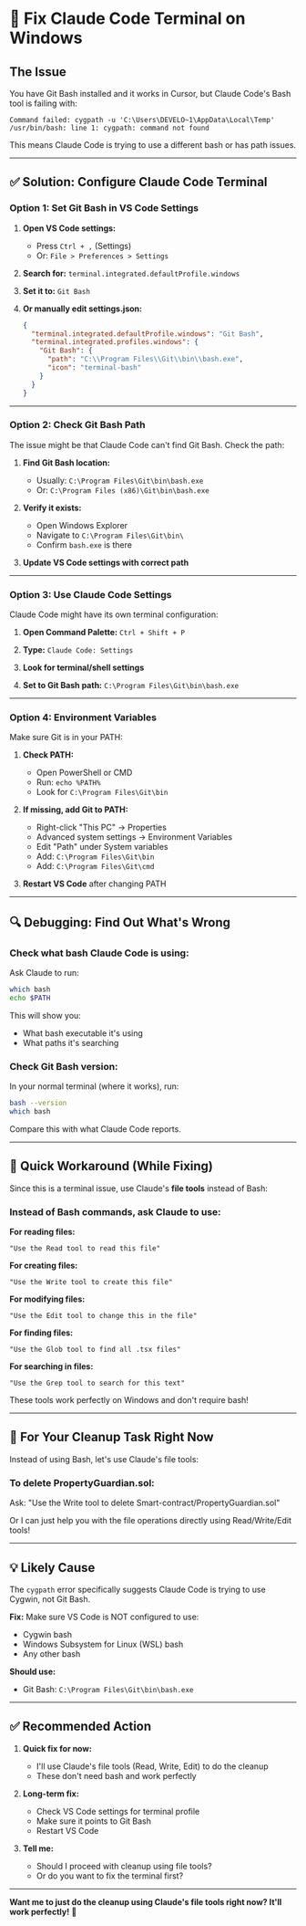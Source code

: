 # 🔧 Fix Claude Code Terminal on Windows

## The Issue

You have Git Bash installed and it works in Cursor, but Claude Code's Bash tool is failing with:
```
Command failed: cygpath -u 'C:\Users\DEVELO~1\AppData\Local\Temp'
/usr/bin/bash: line 1: cygpath: command not found
```

This means Claude Code is trying to use a different bash or has path issues.

---

## ✅ Solution: Configure Claude Code Terminal

### Option 1: Set Git Bash in VS Code Settings

1. **Open VS Code settings:**
   - Press `Ctrl + ,` (Settings)
   - Or: `File > Preferences > Settings`

2. **Search for:** `terminal.integrated.defaultProfile.windows`

3. **Set it to:** `Git Bash`

4. **Or manually edit settings.json:**
   ```json
   {
     "terminal.integrated.defaultProfile.windows": "Git Bash",
     "terminal.integrated.profiles.windows": {
       "Git Bash": {
         "path": "C:\\Program Files\\Git\\bin\\bash.exe",
         "icon": "terminal-bash"
       }
     }
   }
   ```

---

### Option 2: Check Git Bash Path

The issue might be that Claude Code can't find Git Bash. Check the path:

1. **Find Git Bash location:**
   - Usually: `C:\Program Files\Git\bin\bash.exe`
   - Or: `C:\Program Files (x86)\Git\bin\bash.exe`

2. **Verify it exists:**
   - Open Windows Explorer
   - Navigate to `C:\Program Files\Git\bin\`
   - Confirm `bash.exe` is there

3. **Update VS Code settings with correct path**

---

### Option 3: Use Claude Code Settings

Claude Code might have its own terminal configuration:

1. **Open Command Palette:** `Ctrl + Shift + P`

2. **Type:** `Claude Code: Settings`

3. **Look for terminal/shell settings**

4. **Set to Git Bash path:** `C:\Program Files\Git\bin\bash.exe`

---

### Option 4: Environment Variables

Make sure Git is in your PATH:

1. **Check PATH:**
   - Open PowerShell or CMD
   - Run: `echo %PATH%`
   - Look for `C:\Program Files\Git\bin`

2. **If missing, add Git to PATH:**
   - Right-click "This PC" → Properties
   - Advanced system settings → Environment Variables
   - Edit "Path" under System variables
   - Add: `C:\Program Files\Git\bin`
   - Add: `C:\Program Files\Git\cmd`

3. **Restart VS Code** after changing PATH

---

## 🔍 Debugging: Find Out What's Wrong

### Check what bash Claude Code is using:

Ask Claude to run:
```bash
which bash
echo $PATH
```

This will show you:
- What bash executable it's using
- What paths it's searching

### Check Git Bash version:

In your normal terminal (where it works), run:
```bash
bash --version
which bash
```

Compare this with what Claude Code reports.

---

## 🎯 Quick Workaround (While Fixing)

Since this is a terminal issue, use Claude's **file tools** instead of Bash:

### Instead of Bash commands, ask Claude to use:

**For reading files:**
```
"Use the Read tool to read this file"
```

**For creating files:**
```
"Use the Write tool to create this file"
```

**For modifying files:**
```
"Use the Edit tool to change this in the file"
```

**For finding files:**
```
"Use the Glob tool to find all .tsx files"
```

**For searching in files:**
```
"Use the Grep tool to search for this text"
```

These tools work perfectly on Windows and don't require bash!

---

## 🔧 For Your Cleanup Task Right Now

Instead of using Bash, let's use Claude's file tools:

### To delete PropertyGuardian.sol:
Ask: "Use the Write tool to delete Smart-contract/PropertyGuardian.sol"

Or I can just help you with the file operations directly using Read/Write/Edit tools!

---

## 💡 Likely Cause

The `cygpath` error specifically suggests Claude Code is trying to use Cygwin, not Git Bash.

**Fix:**
Make sure VS Code is NOT configured to use:
- Cygwin bash
- Windows Subsystem for Linux (WSL) bash
- Any other bash

**Should use:**
- Git Bash: `C:\Program Files\Git\bin\bash.exe`

---

## ✅ Recommended Action

1. **Quick fix for now:**
   - I'll use Claude's file tools (Read, Write, Edit) to do the cleanup
   - These don't need bash and work perfectly

2. **Long-term fix:**
   - Check VS Code settings for terminal profile
   - Make sure it points to Git Bash
   - Restart VS Code

3. **Tell me:**
   - Should I proceed with cleanup using file tools?
   - Or do you want to fix the terminal first?

---

**Want me to just do the cleanup using Claude's file tools right now? It'll work perfectly!** 🚀
